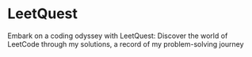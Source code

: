 # LeetQuest
Embark on a coding odyssey with LeetQuest: Discover the world of LeetCode through my solutions, a record of my problem-solving journey
